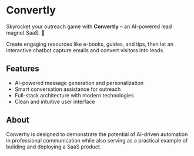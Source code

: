 # Convertly

Skyrocket your outreach game with **Convertly** – an AI-powered lead magnet SaaS.   🚀  

Create engaging resources like e-books, guides, and tips, then let an interactive chatbot capture emails and convert visitors into leads.  


## Features
- AI-powered message generation and personalization  
- Smart conversation assistance for outreach  
- Full-stack architecture with modern technologies  
- Clean and intuitive user interface  

## About
Convertly is designed to demonstrate the potential of AI-driven automation in professional communication while also serving as a practical example of building and deploying a SaaS product.  
